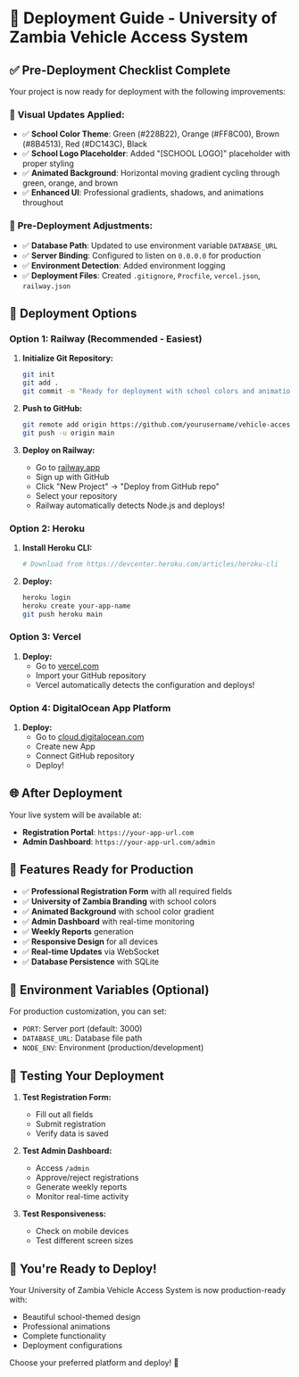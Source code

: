 # 🚀 Deployment Guide - University of Zambia Vehicle Access System

## ✅ Pre-Deployment Checklist Complete

Your project is now ready for deployment with the following improvements:

### 🎨 **Visual Updates Applied:**
- ✅ **School Color Theme**: Green (#228B22), Orange (#FF8C00), Brown (#8B4513), Red (#DC143C), Black
- ✅ **School Logo Placeholder**: Added "[SCHOOL LOGO]" placeholder with proper styling
- ✅ **Animated Background**: Horizontal moving gradient cycling through green, orange, and brown
- ✅ **Enhanced UI**: Professional gradients, shadows, and animations throughout

### 🔧 **Pre-Deployment Adjustments:**
- ✅ **Database Path**: Updated to use environment variable `DATABASE_URL`
- ✅ **Server Binding**: Configured to listen on `0.0.0.0` for production
- ✅ **Environment Detection**: Added environment logging
- ✅ **Deployment Files**: Created `.gitignore`, `Procfile`, `vercel.json`, `railway.json`

## 🚀 **Deployment Options**

### **Option 1: Railway (Recommended - Easiest)**

1. **Initialize Git Repository:**
   ```bash
   git init
   git add .
   git commit -m "Ready for deployment with school colors and animations"
   ```

2. **Push to GitHub:**
   ```bash
   git remote add origin https://github.com/yourusername/vehicle-access-system.git
   git push -u origin main
   ```

3. **Deploy on Railway:**
   - Go to [railway.app](https://railway.app)
   - Sign up with GitHub
   - Click "New Project" → "Deploy from GitHub repo"
   - Select your repository
   - Railway automatically detects Node.js and deploys!

### **Option 2: Heroku**

1. **Install Heroku CLI:**
   ```bash
   # Download from https://devcenter.heroku.com/articles/heroku-cli
   ```

2. **Deploy:**
   ```bash
   heroku login
   heroku create your-app-name
   git push heroku main
   ```

### **Option 3: Vercel**

1. **Deploy:**
   - Go to [vercel.com](https://vercel.com)
   - Import your GitHub repository
   - Vercel automatically detects the configuration and deploys!

### **Option 4: DigitalOcean App Platform**

1. **Deploy:**
   - Go to [cloud.digitalocean.com](https://cloud.digitalocean.com)
   - Create new App
   - Connect GitHub repository
   - Deploy!

## 🌐 **After Deployment**

Your live system will be available at:
- **Registration Portal**: `https://your-app-url.com`
- **Admin Dashboard**: `https://your-app-url.com/admin`

## 🎯 **Features Ready for Production**

- ✅ **Professional Registration Form** with all required fields
- ✅ **University of Zambia Branding** with school colors
- ✅ **Animated Background** with school color gradient
- ✅ **Admin Dashboard** with real-time monitoring
- ✅ **Weekly Reports** generation
- ✅ **Responsive Design** for all devices
- ✅ **Real-time Updates** via WebSocket
- ✅ **Database Persistence** with SQLite

## 🔧 **Environment Variables (Optional)**

For production customization, you can set:
- `PORT`: Server port (default: 3000)
- `DATABASE_URL`: Database file path
- `NODE_ENV`: Environment (production/development)

## 📱 **Testing Your Deployment**

1. **Test Registration Form:**
   - Fill out all fields
   - Submit registration
   - Verify data is saved

2. **Test Admin Dashboard:**
   - Access `/admin`
   - Approve/reject registrations
   - Generate weekly reports
   - Monitor real-time activity

3. **Test Responsiveness:**
   - Check on mobile devices
   - Test different screen sizes

## 🎉 **You're Ready to Deploy!**

Your University of Zambia Vehicle Access System is now production-ready with:
- Beautiful school-themed design
- Professional animations
- Complete functionality
- Deployment configurations

Choose your preferred platform and deploy! 🚀
